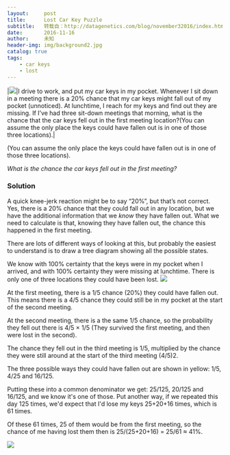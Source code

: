 ```yaml
---
layout:     post
title:      Lost Car Key Puzzle
subtitle:   转载自：http://datagenetics.com/blog/november32016/index.html
date:       2016-11-16
author:     未知
header-img: img/background2.jpg
catalog: true
tags:
    - car keys
    - lost
---
```

|![](http://datagenetics.com/blog/november32016/keys.png)|I drive to work, and put my car keys in my pocket. Whenever I sit down in a meeting there is a 20% chance that my car keys might fall out of my pocket (unnoticed). At lunchtime, I reach for my keys and find out they are missing. If I’ve had three sit-down meetings that morning, what is the chance that the car keys fell out in the first meeting location?(You can assume the only place the keys could have fallen out is in one of those three locations).|

(You can assume the only place the keys could have fallen out is in one of those three locations).

*What is the chance the car keys fell out in the first meeting?*

### Solution

A quick knee-jerk reaction might be to say “20%”, but that’s not correct. Yes, there is a 20% chance that they could fall out in any location, but we have the additional information that we *know* they have fallen out. What we need to calculate is that, knowing they have fallen out, the chance this happened in the first meeting.

There are lots of different ways of looking at this, but probably the easiest to understand is to draw a tree diagram showing all the possible states.

We know with 100% certainty that the keys were in my pocket when I arrived, and with 100% certainty they were missing at lunchtime. There is only one of three locations they could have been lost.
![](http://datagenetics.com/blog/november32016/a.png)


At the first meeting, there is a 1/5 chance (20%) they could have fallen out. This means there is a 4/5 chance they could still be in my pocket at the start of the second meeting.

At the second meeting, there is a the same 1/5 chance, so the probability they fell out there is 4/5 × 1/5 (They survived the first meeting, and then were lost in the second).

The chance they fell out in the third meeting is 1/5, multiplied by the chance they were still around at the start of the third meeting (4/5)2.

The three possible ways they could have fallen out are shown in yellow: 1/5, 4/25 and 16/125.

Putting these into a common denominator we get: 25/125, 20/125 and 16/125, and we know it's one of those. Put another way, if we repeated this day 125 times, we'd expect that I'd lose my keys 25+20+16 times, which is 61 times.

Of these 61 times, 25 of them would be from the first meeting, so the chance of me having lost them then is 25/(25+20+16) = 25/61 ≈ 41%.


![](http://datagenetics.com/blog/november32016/title.jpg)

